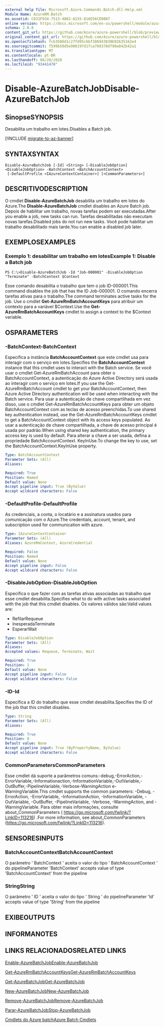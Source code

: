 ```yaml
---
external help file: Microsoft.Azure.Commands.Batch.dll-Help.xml
Module Name: AzureRM.Batch
ms.assetid: C831F934-7513-4882-A155-816E56CD9807
online version: https://docs.microsoft.com/en-us/powershell/module/azurerm.batch/disable-azurebatchjob
schema: 2.0.0
content_git_url: https://github.com/Azure/azure-powershell/blob/preview/src/ResourceManager/AzureBatch/Commands.Batch/help/Disable-AzureBatchJob.md
original_content_git_url: https://github.com/Azure/azure-powershell/blob/preview/src/ResourceManager/AzureBatch/Commands.Batch/help/Disable-AzureBatchJob.md
ms.openlocfilehash: fcb3586d1c27fd95c6bf386943830b92635162e4
ms.sourcegitcommit: f599b50d5e980197d1fca769378df90a842b42a1
ms.translationtype: MT
ms.contentlocale: pt-BR
ms.lasthandoff: 08/20/2020
ms.locfileid: "93441478"
---
```

# <span data-ttu-id="8fd5d-101">Disable-AzureBatchJob</span><span class="sxs-lookup"><span data-stu-id="8fd5d-101">Disable-AzureBatchJob</span></span>

## <span data-ttu-id="8fd5d-102">Sinopse</span><span class="sxs-lookup"><span data-stu-id="8fd5d-102">SYNOPSIS</span></span>
<span data-ttu-id="8fd5d-103">Desabilita um trabalho em lotes.</span><span class="sxs-lookup"><span data-stu-id="8fd5d-103">Disables a Batch job.</span></span>

[!INCLUDE [migrate-to-az-banner](../../includes/migrate-to-az-banner.md)]

## <span data-ttu-id="8fd5d-104">SYNTAX</span><span class="sxs-lookup"><span data-stu-id="8fd5d-104">SYNTAX</span></span>

```
Disable-AzureBatchJob [-Id] <String> [-DisableJobOption] <DisableJobOption> -BatchContext <BatchAccountContext>
 [-DefaultProfile <IAzureContextContainer>] [<CommonParameters>]
```

## <span data-ttu-id="8fd5d-105">DESCRITIVO</span><span class="sxs-lookup"><span data-stu-id="8fd5d-105">DESCRIPTION</span></span>
<span data-ttu-id="8fd5d-106">O cmdlet **Disable-AzureBatchJob** desabilita um trabalho em lotes do Azure.</span><span class="sxs-lookup"><span data-stu-id="8fd5d-106">The **Disable-AzureBatchJob** cmdlet disables an Azure Batch job.</span></span>
<span data-ttu-id="8fd5d-107">Depois de habilitar um trabalho, novas tarefas podem ser executadas.</span><span class="sxs-lookup"><span data-stu-id="8fd5d-107">After you enable a job, new tasks can run.</span></span>
<span data-ttu-id="8fd5d-108">Tarefas desabilitadas não executam novas tarefas.</span><span class="sxs-lookup"><span data-stu-id="8fd5d-108">Disabled jobs do not run new tasks.</span></span>
<span data-ttu-id="8fd5d-109">Você pode habilitar um trabalho desabilitado mais tarde.</span><span class="sxs-lookup"><span data-stu-id="8fd5d-109">You can enable a disabled job later.</span></span>

## <span data-ttu-id="8fd5d-110">EXEMPLOS</span><span class="sxs-lookup"><span data-stu-id="8fd5d-110">EXAMPLES</span></span>

### <span data-ttu-id="8fd5d-111">Exemplo 1: desabilitar um trabalho em lotes</span><span class="sxs-lookup"><span data-stu-id="8fd5d-111">Example 1: Disable a Batch job</span></span>
```
PS C:\>Disable-AzureBatchJob -Id "Job-000001" -DisableJobOption "Terminate" -BatchContext $Context
```

<span data-ttu-id="8fd5d-112">Esse comando desabilita o trabalho que tem o job ID-000001.</span><span class="sxs-lookup"><span data-stu-id="8fd5d-112">This command disables the job that has the ID Job-000001.</span></span>
<span data-ttu-id="8fd5d-113">O comando encerra tarefas ativas para o trabalho.</span><span class="sxs-lookup"><span data-stu-id="8fd5d-113">The command terminates active tasks for the job.</span></span>
<span data-ttu-id="8fd5d-114">Use o cmdlet **Get-AzureRmBatchAccountKeys** para atribuir um contexto para a variável $Context.</span><span class="sxs-lookup"><span data-stu-id="8fd5d-114">Use the **Get-AzureRmBatchAccountKeys** cmdlet to assign a context to the $Context variable.</span></span>

## <span data-ttu-id="8fd5d-115">OS</span><span class="sxs-lookup"><span data-stu-id="8fd5d-115">PARAMETERS</span></span>

### <span data-ttu-id="8fd5d-116">-BatchContext</span><span class="sxs-lookup"><span data-stu-id="8fd5d-116">-BatchContext</span></span>
<span data-ttu-id="8fd5d-117">Especifica a instância **BatchAccountContext** que este cmdlet usa para interagir com o serviço em lotes.</span><span class="sxs-lookup"><span data-stu-id="8fd5d-117">Specifies the **BatchAccountContext** instance that this cmdlet uses to interact with the Batch service.</span></span>
<span data-ttu-id="8fd5d-118">Se você usar o cmdlet Get-AzureRmBatchAccount para obter o BatchAccountContext, a autenticação do Azure Active Directory será usada ao interagir com o serviço em lotes.</span><span class="sxs-lookup"><span data-stu-id="8fd5d-118">If you use the Get-AzureRmBatchAccount cmdlet to get your BatchAccountContext, then Azure Active Directory authentication will be used when interacting with the Batch service.</span></span> <span data-ttu-id="8fd5d-119">Para usar a autenticação de chave compartilhada em vez disso, use o cmdlet Get-AzureRmBatchAccountKeys para obter um objeto BatchAccountContext com as teclas de acesso preenchidas.</span><span class="sxs-lookup"><span data-stu-id="8fd5d-119">To use shared key authentication instead, use the Get-AzureRmBatchAccountKeys cmdlet to get a BatchAccountContext object with its access keys populated.</span></span> <span data-ttu-id="8fd5d-120">Ao usar a autenticação de chave compartilhada, a chave de acesso principal é usada por padrão.</span><span class="sxs-lookup"><span data-stu-id="8fd5d-120">When using shared key authentication, the primary access key is used by default.</span></span> <span data-ttu-id="8fd5d-121">Para alterar a chave a ser usada, defina a propriedade BatchAccountContext. KeyInUse.</span><span class="sxs-lookup"><span data-stu-id="8fd5d-121">To change the key to use, set the BatchAccountContext.KeyInUse property.</span></span>

```yaml
Type: BatchAccountContext
Parameter Sets: (All)
Aliases: 

Required: True
Position: Named
Default value: None
Accept pipeline input: True (ByValue)
Accept wildcard characters: False
```

### <span data-ttu-id="8fd5d-122">-DefaultProfile</span><span class="sxs-lookup"><span data-stu-id="8fd5d-122">-DefaultProfile</span></span>
<span data-ttu-id="8fd5d-123">As credenciais, a conta, o locatário e a assinatura usados para comunicação com o Azure.</span><span class="sxs-lookup"><span data-stu-id="8fd5d-123">The credentials, account, tenant, and subscription used for communication with azure.</span></span>

```yaml
Type: IAzureContextContainer
Parameter Sets: (All)
Aliases: AzureRmContext, AzureCredential

Required: False
Position: Named
Default value: None
Accept pipeline input: False
Accept wildcard characters: False
```

### <span data-ttu-id="8fd5d-124">-DisableJobOption</span><span class="sxs-lookup"><span data-stu-id="8fd5d-124">-DisableJobOption</span></span>
<span data-ttu-id="8fd5d-125">Especifica o que fazer com as tarefas ativas associadas ao trabalho que esse cmdlet desabilita.</span><span class="sxs-lookup"><span data-stu-id="8fd5d-125">Specifies what to do with active tasks associated with the job that this cmdlet disables.</span></span>
<span data-ttu-id="8fd5d-126">Os valores válidos são:</span><span class="sxs-lookup"><span data-stu-id="8fd5d-126">Valid values are:</span></span> 

- <span data-ttu-id="8fd5d-127">Refilar</span><span class="sxs-lookup"><span data-stu-id="8fd5d-127">Requeue</span></span> 
- <span data-ttu-id="8fd5d-128">Inesperada</span><span class="sxs-lookup"><span data-stu-id="8fd5d-128">Terminate</span></span> 
- <span data-ttu-id="8fd5d-129">Esperar</span><span class="sxs-lookup"><span data-stu-id="8fd5d-129">Wait</span></span>

```yaml
Type: DisableJobOption
Parameter Sets: (All)
Aliases: 
Accepted values: Requeue, Terminate, Wait

Required: True
Position: 1
Default value: None
Accept pipeline input: False
Accept wildcard characters: False
```

### <span data-ttu-id="8fd5d-130">-ID</span><span class="sxs-lookup"><span data-stu-id="8fd5d-130">-Id</span></span>
<span data-ttu-id="8fd5d-131">Especifica a ID do trabalho que esse cmdlet desabilita.</span><span class="sxs-lookup"><span data-stu-id="8fd5d-131">Specifies the ID of the job that this cmdlet disables.</span></span>

```yaml
Type: String
Parameter Sets: (All)
Aliases: 

Required: True
Position: 0
Default value: None
Accept pipeline input: True (ByPropertyName, ByValue)
Accept wildcard characters: False
```

### <span data-ttu-id="8fd5d-132">CommonParameters</span><span class="sxs-lookup"><span data-stu-id="8fd5d-132">CommonParameters</span></span>
<span data-ttu-id="8fd5d-133">Esse cmdlet dá suporte a parâmetros comuns:-debug,-ErrorAction,-ErrorVariable,-Informationaction,-InformationVariable,-OutVariable,-OutBuffer,-PipelineVariable,-Verbose-WarningAction e-WarningVariable.</span><span class="sxs-lookup"><span data-stu-id="8fd5d-133">This cmdlet supports the common parameters: -Debug, -ErrorAction, -ErrorVariable, -InformationAction, -InformationVariable, -OutVariable, -OutBuffer, -PipelineVariable, -Verbose, -WarningAction, and -WarningVariable.</span></span> <span data-ttu-id="8fd5d-134">Para obter mais informações, consulte about_CommonParameters ( https://go.microsoft.com/fwlink/?LinkID=113216) .</span><span class="sxs-lookup"><span data-stu-id="8fd5d-134">For more information, see about_CommonParameters (https://go.microsoft.com/fwlink/?LinkID=113216).</span></span>

## <span data-ttu-id="8fd5d-135">SENSORES</span><span class="sxs-lookup"><span data-stu-id="8fd5d-135">INPUTS</span></span>

### <span data-ttu-id="8fd5d-136">BatchAccountContext</span><span class="sxs-lookup"><span data-stu-id="8fd5d-136">BatchAccountContext</span></span>
<span data-ttu-id="8fd5d-137">O parâmetro ' BatchContext ' aceita o valor do tipo ' BatchAccountContext ' do pipeline</span><span class="sxs-lookup"><span data-stu-id="8fd5d-137">Parameter 'BatchContext' accepts value of type 'BatchAccountContext' from the pipeline</span></span>

### <span data-ttu-id="8fd5d-138">String</span><span class="sxs-lookup"><span data-stu-id="8fd5d-138">String</span></span>
<span data-ttu-id="8fd5d-139">O parâmetro ' ID ' aceita o valor do tipo ' String ' do pipeline</span><span class="sxs-lookup"><span data-stu-id="8fd5d-139">Parameter 'Id' accepts value of type 'String' from the pipeline</span></span>

## <span data-ttu-id="8fd5d-140">EXIBE</span><span class="sxs-lookup"><span data-stu-id="8fd5d-140">OUTPUTS</span></span>

## <span data-ttu-id="8fd5d-141">INFORMA</span><span class="sxs-lookup"><span data-stu-id="8fd5d-141">NOTES</span></span>

## <span data-ttu-id="8fd5d-142">LINKS RELACIONADOS</span><span class="sxs-lookup"><span data-stu-id="8fd5d-142">RELATED LINKS</span></span>

[<span data-ttu-id="8fd5d-143">Enable-AzureBatchJob</span><span class="sxs-lookup"><span data-stu-id="8fd5d-143">Enable-AzureBatchJob</span></span>](./Enable-AzureBatchJob.md)

[<span data-ttu-id="8fd5d-144">Get-AzureRmBatchAccountKeys</span><span class="sxs-lookup"><span data-stu-id="8fd5d-144">Get-AzureRmBatchAccountKeys</span></span>](./Get-AzureRmBatchAccountKeys.md)

[<span data-ttu-id="8fd5d-145">Get-AzureBatchJob</span><span class="sxs-lookup"><span data-stu-id="8fd5d-145">Get-AzureBatchJob</span></span>](./Get-AzureBatchJob.md)

[<span data-ttu-id="8fd5d-146">New-AzureBatchJob</span><span class="sxs-lookup"><span data-stu-id="8fd5d-146">New-AzureBatchJob</span></span>](./New-AzureBatchJob.md)

[<span data-ttu-id="8fd5d-147">Remove-AzureBatchJob</span><span class="sxs-lookup"><span data-stu-id="8fd5d-147">Remove-AzureBatchJob</span></span>](./Remove-AzureBatchJob.md)

[<span data-ttu-id="8fd5d-148">Parar-AzureBatchJob</span><span class="sxs-lookup"><span data-stu-id="8fd5d-148">Stop-AzureBatchJob</span></span>](./Stop-AzureBatchJob.md)

[<span data-ttu-id="8fd5d-149">Cmdlets do Azure batch</span><span class="sxs-lookup"><span data-stu-id="8fd5d-149">Azure Batch Cmdlets</span></span>](./AzureRM.Batch.md)


